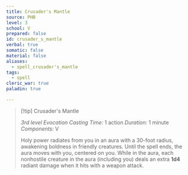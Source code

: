 ```yaml
---
title: Crusader's Mantle
source: PHB
level: 3
school: V
prepared: false
id: crusader_s_mantle
verbal: true
somatic: false
material: false
aliases:
  - spell_crusader's_mantle
tags:
  - spell
cleric_war: true
paladin: true

---
```

>[!tip] Crusader's Mantle
>
> *3rd level Evocation*
> *Casting Time:* 1 action
> *Duration:* 1 minute
> *Components:* V
>
>Holy power radiates from you in an aura with a 30-foot radius, awakening boldness in friendly creatures. Until the spell ends, the aura moves with you, centered on you. While in the aura, each nonhostile creature in the aura (including you) deals an extra **1d4** radiant damage when it hits with a weapon attack.
>

